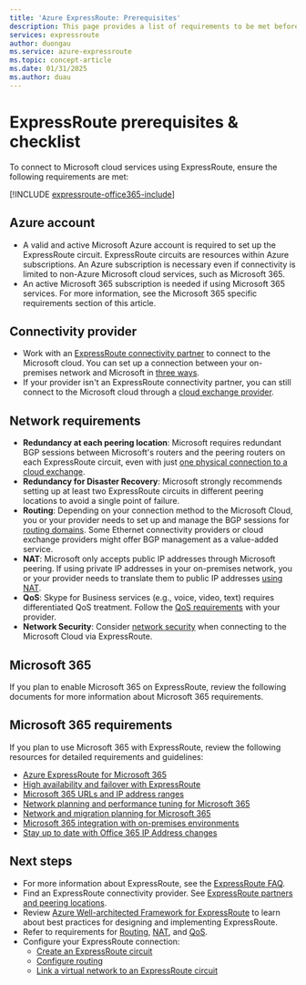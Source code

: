 ```yaml
---
title: 'Azure ExpressRoute: Prerequisites'
description: This page provides a list of requirements to be met before you can order an Azure ExpressRoute circuit. It includes a checklist.
services: expressroute
author: duongau
ms.service: azure-expressroute
ms.topic: concept-article
ms.date: 01/31/2025
ms.author: duau
---
```


# ExpressRoute prerequisites & checklist

To connect to Microsoft cloud services using ExpressRoute, ensure the following requirements are met:

[!INCLUDE [expressroute-office365-include](../../includes/expressroute-office365-include.md)]

## Azure account

* A valid and active Microsoft Azure account is required to set up the ExpressRoute circuit. ExpressRoute circuits are resources within Azure subscriptions. An Azure subscription is necessary even if connectivity is limited to non-Azure Microsoft cloud services, such as Microsoft 365.
* An active Microsoft 365 subscription is needed if using Microsoft 365 services. For more information, see the Microsoft 365 specific requirements section of this article.

## Connectivity provider

* Work with an [ExpressRoute connectivity partner](expressroute-locations.md#partners) to connect to the Microsoft cloud. You can set up a connection between your on-premises network and Microsoft in [three ways](expressroute-connectivity-models.md).
* If your provider isn't an ExpressRoute connectivity partner, you can still connect to the Microsoft cloud through a [cloud exchange provider](expressroute-locations.md#connectivity-through-exchange-providers).

## Network requirements

* **Redundancy at each peering location**: Microsoft requires redundant BGP sessions between Microsoft's routers and the peering routers on each ExpressRoute circuit, even with just [one physical connection to a cloud exchange](expressroute-faqs.md#onep2plink).
* **Redundancy for Disaster Recovery**: Microsoft strongly recommends setting up at least two ExpressRoute circuits in different peering locations to avoid a single point of failure.
* **Routing**: Depending on your connection method to the Microsoft Cloud, you or your provider needs to set up and manage the BGP sessions for [routing domains](expressroute-circuit-peerings.md). Some Ethernet connectivity providers or cloud exchange providers might offer BGP management as a value-added service.
* **NAT**: Microsoft only accepts public IP addresses through Microsoft peering. If using private IP addresses in your on-premises network, you or your provider needs to translate them to public IP addresses [using NAT](expressroute-nat.md).
* **QoS**: Skype for Business services (e.g., voice, video, text) requires differentiated QoS treatment. Follow the [QoS requirements](expressroute-qos.md) with your provider.
* **Network Security**: Consider [network security](/azure/cloud-adoption-framework/reference/networking-vdc) when connecting to the Microsoft Cloud via ExpressRoute.

## Microsoft 365

If you plan to enable Microsoft 365 on ExpressRoute, review the following documents for more information about Microsoft 365 requirements.

## Microsoft 365 requirements

If you plan to use Microsoft 365 with ExpressRoute, review the following resources for detailed requirements and guidelines:

* [Azure ExpressRoute for Microsoft 365](/microsoft-365/enterprise/azure-expressroute)
* [High availability and failover with ExpressRoute](./designing-for-high-availability-with-expressroute.md)
* [Microsoft 365 URLs and IP address ranges](/microsoft-365/enterprise/urls-and-ip-address-ranges)
* [Network planning and performance tuning for Microsoft 365](/microsoft-365/enterprise/network-planning-and-performance)
* [Network and migration planning for Microsoft 365](/microsoft-365/enterprise/network-and-migration-planning)
* [Microsoft 365 integration with on-premises environments](/microsoft-365/enterprise/microsoft-365-integration)
* [Stay up to date with Office 365 IP Address changes](/microsoft-365/enterprise/microsoft-365-ip-web-service)

## Next steps

* For more information about ExpressRoute, see the [ExpressRoute FAQ](expressroute-faqs.md).
* Find an ExpressRoute connectivity provider. See [ExpressRoute partners and peering locations](expressroute-locations.md).
* Review [Azure Well-architected Framework for ExpressRoute](/azure/well-architected/services/networking/azure-expressroute) to learn about best practices for designing and implementing ExpressRoute.
* Refer to requirements for [Routing](expressroute-routing.md), [NAT](expressroute-nat.md), and [QoS](expressroute-qos.md).
* Configure your ExpressRoute connection:
  * [Create an ExpressRoute circuit](expressroute-howto-circuit-arm.md)
  * [Configure routing](expressroute-howto-routing-arm.md)
  * [Link a virtual network to an ExpressRoute circuit](expressroute-howto-linkvnet-arm.md)
